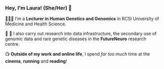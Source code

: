 ### Hey, I'm Laura! (She/Her) 👋



<!--
**lauraannewhelan/lauraannewhelan** is a ✨ _special_ ✨ repository because its `README.md` (this file) appears on your GitHub profile.

Here are some ideas to get you started:

- 🔭 I’m currently working on ...
- 🌱 I’m currently learning ...
- 👯 I’m looking to collaborate on ...
- 🤔 I’m looking for help with ...
- 💬 Ask me about ...
- 📫 How to reach me: ...
- 😄 Pronouns: ...
- ⚡ Fun fact: ...
-->
👩🏻‍🦰  I'm a <b>Lecturer in Human Genetics and Genomics</b> in RCSI University of Medicine and Health Science. 

🧠 🧬 I also carry out research into data infrastructure, the secondary use of genomic data and rare genetic diseases in the <b>FutureNeuro</b> research centre. 

📺  <b>Outside of my work and online life</b>, I spend <i>far too much</i> time at the <b>cinema</b>, <b>running</b> and <b>reading</b>!


